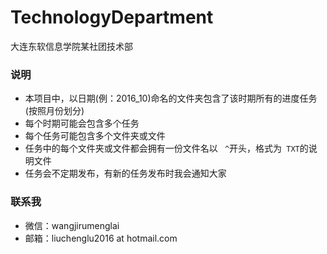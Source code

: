 # TechnologyDepartment

大连东软信息学院某社团技术部

### 说明
+ 本项目中，以日期(例：2016_10)命名的文件夹包含了该时期所有的进度任务(按照月份划分)
+ 每个时期可能会包含多个任务
+ 每个任务可能包含多个文件夹或文件
+ 任务中的每个文件夹或文件都会拥有一份文件名以 ` ^`开头，格式为` TXT`的说明文件
+ 任务会不定期发布，有新的任务发布时我会通知大家

### 联系我
+ 微信：wangjirumenglai
+ 邮箱：liuchenglu2016 at hotmail.com

